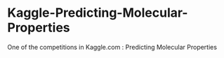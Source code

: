 # Kaggle-Predicting-Molecular-Properties

One of the competitions in Kaggle.com : Predicting Molecular Properties

